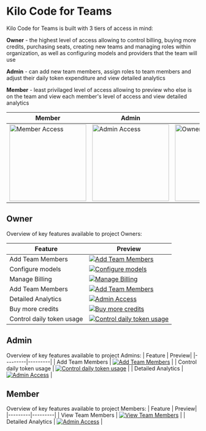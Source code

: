 # Kilo Code for Teams

Kilo Code for Teams is built with 3 tiers of access in mind: 

**Owner** - the highest level of access allowing to control billing, buying more credits, purchasing seats, creating new teams and managing roles within organization, as well as configuring models and providers that the team will use

**Admin** - can add new team members, assign roles to team members and adjust their daily token expenditure and view detailed analytics

**Member** - least privilaged level of access allowing to preview who else is on the team and view each member's level of access and view detailed analytics

 | Member  | Admin | Owner |
|---------|---------|---------|
| [<img src="https://img.youtube.com/vi/Razr99p8bL8/0.jpg" width="200" alt="Member Access">](https://youtu.be/Razr99p8bL8) | [<img src="https://img.youtube.com/vi/R-IryoJpSRs/0.jpg" width="200" alt="Admin Access">](https://youtu.be/R-IryoJpSRs) | [<img src="https://img.youtube.com/vi/xYB4H5F0Nrc/0.jpg" width="200" alt="Owner Access">](https://youtu.be/xYB4H5F0Nrc) |

## Owner

Overview of key features available to project Owners:

| Feature | Preview| 
|---------|---------|
| Add Team Members | [<img src="https://img.youtube.com/vi/zXutyFNhVM8/0.jpg" alt="Add Team Members">](https://youtu.be/zXutyFNhVM8) |
| Configure models | [<img src="https://img.youtube.com/vi/fCo-0Jg_qB8/0.jpg" alt="Configure models">](https://youtu.be/fCo-0Jg_qB8) |
| Manage Billing | [<img src="https://img.youtube.com/vi/76JTQjTD17E/0.jpg" alt="Manage Billing">](https://youtu.be/76JTQjTD17E) |
| Add Team Members | [<img src="https://img.youtube.com/vi/zXutyFNhVM8/0.jpg" alt="Add Team Members">](https://youtu.be/zXutyFNhVM8) |
| Detailed Analytics | [<img src="https://img.youtube.com/vi/d9Xm4gF_unc/0.jpg"  alt="Admin Access">](https://youtu.be/d9Xm4gF_unc) |
| Buy more credits | [<img src="https://img.youtube.com/vi/B4YgchhHKQE/0.jpg" alt="Buy more credits">](https://youtu.be/B4YgchhHKQE) |
| Control daily token usage | [<img src="https://img.youtube.com/vi/X4VfRV-Xvcg/0.jpg" alt="Control daily token usage">](https://youtu.be/X4VfRV-Xvcg) |

## Admin

Overview of key features available to project Admins:
| Feature | Preview| 
|---------|---------|
| Add Team Members | [<img src="https://img.youtube.com/vi/zXutyFNhVM8/0.jpg" alt="Add Team Members">](https://youtu.be/zXutyFNhVM8) |
| Control daily token usage | [<img src="https://img.youtube.com/vi/X4VfRV-Xvcg/0.jpg" alt="Control daily token usage">](https://youtu.be/X4VfRV-Xvcg) |
| Detailed Analytics | [<img src="https://img.youtube.com/vi/d9Xm4gF_unc/0.jpg"  alt="Admin Access">](https://youtu.be/d9Xm4gF_unc) |


## Member

Overview of key features available to project Members:
| Feature | Preview| 
|---------|---------|
| View Team Members | [<img src="https://img.youtube.com/vi/ZbdGZcdLR7o/0.jpg" alt="View Team Members">](https://youtu.be/ZbdGZcdLR7o) |
| Detailed Analytics | [<img src="https://img.youtube.com/vi/d9Xm4gF_unc/0.jpg"  alt="Admin Access">](https://youtu.be/d9Xm4gF_unc) |